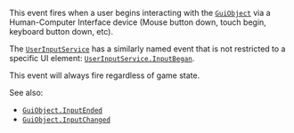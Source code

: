 This event fires when a user begins interacting with the [`GuiObject`](https://create.roblox.com/docs/reference/engine/classes/GuiObject)
via a Human-Computer Interface device (Mouse button down, touch begin,
keyboard button down, etc).

The [`UserInputService`](https://create.roblox.com/docs/reference/engine/classes/UserInputService) has a similarly named event that is not
restricted to a specific UI element: [`UserInputService.InputBegan`](https://create.roblox.com/docs/reference/engine/classes/UserInputService#InputBegan).

This event will always fire regardless of game state.

See also:

- [`GuiObject.InputEnded`](https://create.roblox.com/docs/reference/engine/classes/GuiObject#InputEnded)
- [`GuiObject.InputChanged`](https://create.roblox.com/docs/reference/engine/classes/GuiObject#InputChanged)